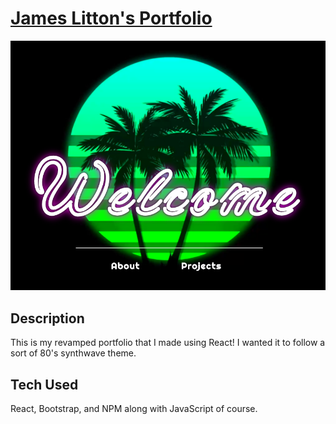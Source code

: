 # [James Litton's Portfolio](https://james-litton-portfolio.herokuapp.com/)

![This is the hero image at the top of my portfolio site.](./src/img/welcome.png)

## Description
This is my revamped portfolio that I made using React! I wanted it to follow a sort of 80's synthwave theme. 

## Tech Used
React, Bootstrap, and NPM along with JavaScript of course. 
